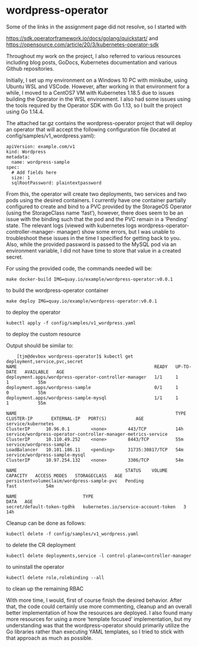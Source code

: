 # wordpress-operator

Some of the links in the assignment page did not resolve, so I started with

https://sdk.operatorframework.io/docs/golang/quickstart/
and
https://opensource.com/article/20/3/kubernetes-operator-sdk

Throughout my work on the project, I also referred to various resources including blog posts, GoDocs, Kubernetes documentation and various Github repositories.

Initially, I set up my environment on a Windows 10 PC with minikube, using Ubuntu WSL and VSCode. However, after working in that environment for a while, I moved to a CentOS7 VM with Kubernetes 1.18.5 due to issues building the Operator in the WSL environment. I also had some issues using the tools required by the Operator SDK with Go 1.13, so I built the project using Go 1.14.4.

The attached tar.gz contains the wordpress-operator project that will deploy an operator that will accept the following configuration file (located at config/samples/v1_wordpress.yaml):
```
apiVersion: example.com/v1
kind: Wordpress
metadata:
  name: wordpress-sample
spec:
  # Add fields here
  size: 1
  sqlRootPassword: plaintextpassword
  ```
From this, the operator will create two deployments, two services and two pods using the desired containers.
I currently have one container partially configured to create and bind to a PVC provided by the StorageOS Operator (using the StorageClass name ‘fast’), however, there does seem to be an issue with the binding such that the pod and the PVC remain in a ‘Pending’ state. The relevant logs (viewed with kubernetes logs wordpress-operator-controller-manager- manager) show some errors, but I was unable to troubleshoot these issues in the time I specified for getting back to you. Also, while the provided password is passed to the MySQL pod via an environment variable, I did not have time to store that value in a created secret.

For using the provided code, the commands needed will be:

`make docker-build IMG=quay.io/example/wordpress-operator:v0.0.1`

to build the wordpress-operator container

`make deploy IMG=quay.io/example/wordpress-operator:v0.0.1`

to deploy the operator

`kubectl apply -f config/samples/v1_wordpress.yaml`

to deploy the custom resource

Output should be similar to:
```
    [tjm@devbox wordpress-operator]$ kubectl get deployment,service,pvc,secret
NAME                                                    READY   UP-TO-DATE   AVAILABLE   AGE
deployment.apps/wordpress-operator-controller-manager   1/1     1            1           55m
deployment.apps/wordpress-sample                        0/1     1            0           55m
deployment.apps/wordpress-sample-mysql                  1/1     1            1           55m

NAME                                                            TYPE           CLUSTER-IP       EXTERNAL-IP   PORT(S)           AGE
service/kubernetes                                              ClusterIP      10.96.0.1        <none>        443/TCP           14h
service/wordpress-operator-controller-manager-metrics-service   ClusterIP      10.110.49.252    <none>        8443/TCP          55m
service/wordpress-sample                                        LoadBalancer   10.101.186.11    <pending>     31735:30817/TCP   54m
service/wordpress-sample-mysql                                  ClusterIP      10.97.254.132    <none>        3306/TCP          54m

NAME                                         STATUS    VOLUME   CAPACITY   ACCESS MODES   STORAGECLASS   AGE
persistentvolumeclaim/wordpress-sample-pvc   Pending                                      fast           54m

NAME                         TYPE                                  DATA   AGE
secret/default-token-tgdhk   kubernetes.io/service-account-token   3      14h
```
Cleanup can be done as follows:

`kubectl delete -f config/samples/v1_wordpress.yaml`

to delete the CR deployment

`kubectl delete deployments,service -l control-plane=controller-manager`

to uninstall the operator

`kubectl delete role,rolebinding --all`

to clean up the remaining RBAC

With more time, I would, first of course finish the desired behavior. After that, the code could certainly use more commenting, cleanup and an overall better implementation of how the resources are deployed. I also found many more resources for using a more ‘template focused’ implementation, but my understanding was that the wordpress-operator should primarily utilize the Go libraries rather than executing YAML templates, so I tried to stick with that approach as much as possible.
